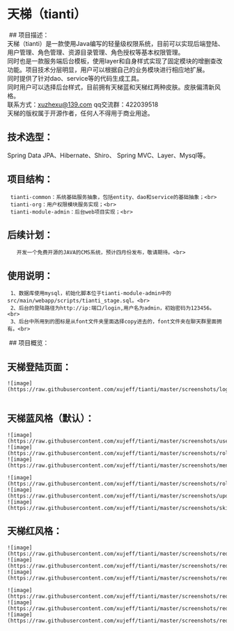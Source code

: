 # 天梯（tianti）
  ## 项目描述：<br>
         天梯（tianti）是一款使用Java编写的轻量级权限系统，目前可以实现后端登陆、用户管理、角色管理、资源目录管理、角色授权等基本权限管理。<br>
         同时也是一款服务端后台模板，使用layer和自身样式实现了固定模块的增删查改功能。项目技术分层明显，用户可以根据自己的业务模块进行相应地扩展。<br>
         同时提供了针对dao、service等的代码生成工具。<br>
         同时用户可以选择后台样式，目前拥有天梯蓝和天梯红两种皮肤。皮肤偏清新风格。<br>
         联系方式：xuzhexu@139.com qq交流群：422039518<br>
         天梯的版权属于开源作者，任何人不得用于商业用途。<br>
  ## 技术选型：<br>
  Spring Data JPA、Hibernate、Shiro、 Spring MVC、Layer、Mysql等。<br>
  ## 项目结构：<br>
     tianti-common：系统基础服务抽象，包括entity、dao和service的基础抽象；<br>
     tianti-org：用户权限模块服务实现；<br>
     tianti-module-admin：后台web项目实现；<br>
  ## 后续计划：<br>
       开发一个免费开源的JAVA的CMS系统，预计四月份发布，敬请期待。<br>
  ## 使用说明：<br>
     1、数据库使用mysql，初始化脚本位于tianti-module-admin中的src/main/webapp/scripts/tianti_stage.sql。<br>
     2、后台的登陆路径为http://ip:端口/login,用户名为admin，初始密码为123456。<br>
     3、后台中所用到的图标是从font文件夹里面选择copy进去的，font文件夹在聊天群里面拥有。<br>
  ## 项目概览：<br>
  ## 天梯登陆页面：
    ![image](https://raw.githubusercontent.com/xujeff/tianti/master/screenshots/login.png)  
  ## 天梯蓝风格（默认）：
    ![image](https://raw.githubusercontent.com/xujeff/tianti/master/screenshots/userlist.png)
    ![image](https://raw.githubusercontent.com/xujeff/tianti/master/screenshots/rolelist.png)
    ![image](https://raw.githubusercontent.com/xujeff/tianti/master/screenshots/menulist.png)                                           
    ![image](https://raw.githubusercontent.com/xujeff/tianti/master/screenshots/roleset.png)
    ![image](https://raw.githubusercontent.com/xujeff/tianti/master/screenshots/updatePwd.png)
    ![image](https://raw.githubusercontent.com/xujeff/tianti/master/screenshots/skin.png)
  ## 天梯红风格：
    ![image](https://raw.githubusercontent.com/xujeff/tianti/master/screenshots/red/userlist.png)
    ![image](https://raw.githubusercontent.com/xujeff/tianti/master/screenshots/red/rolelist.png)
    ![image](https://raw.githubusercontent.com/xujeff/tianti/master/screenshots/red/menulist.png)                                       
    ![image](https://raw.githubusercontent.com/xujeff/tianti/master/screenshots/red/roleSet.png)
    ![image](https://raw.githubusercontent.com/xujeff/tianti/master/screenshots/red/updatePwd.png)
    ![image](https://raw.githubusercontent.com/xujeff/tianti/master/screenshots/red/skin.png)
    
  

